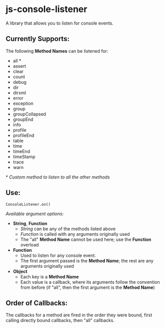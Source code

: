 js-console-listener
===================

A library that allows you to listen for console events.

Currently Supports:
-------------------

The following **Method Names** can be listened for:

 - all \*
 - assert
 - clear
 - count
 - debug
 - dir
 - dirxml
 - error
 - exception
 - group
 - groupCollapsed
 - groupEnd
 - info
 - profile
 - profileEnd
 - table
 - time
 - timeEnd
 - timeStamp
 - trace
 - warn

\* *Custom method to listen to all the other methods*

Use:
----

<code>ConsoleListener.on()</code>

*Available argument options*:

- **String**, **Function**
    - *String* can be any of the methods listed above
    - *Function* is called with any arguments originally used
    - The "all" **Method Name** cannot be used here; use the **Function** overload
- **Function**
	- Used to listen for any console event.
    - The first argument passed is the **Method Name**; the rest are any arguments originally used
- **Object**
    - Each key is a **Method Name**
    - Each value is a callback, where its arguments follow the convention from before (if "all", then the first argument is the **Method Name**)

Order of Callbacks:
-------------------

The callbacks for a method are fired in the order they were bound, first calling directly bound callbacks, then "all" callbacks.
